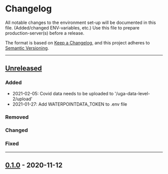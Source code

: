 # Changelog

All notable changes to the environment set-up will be documented in this file. (Added/changed ENV-variables, etc.) 
Use this file to prepare production-server(s) before a release.

The format is based on [Keep a Changelog](https://keepachangelog.com/en/1.0.0/),
and this project adheres to [Semantic Versioning](https://semver.org/spec/v2.0.0.html).

---

## [Unreleased](https://github.com/rodekruis/IBF-system/compare/0.1.0...master)

### Added
- 2021-02-05: Covid data needs to be uploaded to '/uga-data-level-2/upload'
- 2021-01-27: Add WATERPOINTDATA_TOKEN to .env file

### Removed

### Changed

### Fixed

---

## [0.1.0](https://github.com/rodekruis/IBF-system/releases/tag/0.1.0) - 2020-11-12